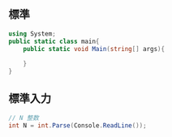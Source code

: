 ## 標準

```c#
using System;
public static class main{
    public static void Main(string[] args){
        
    }
}
```

## 標準入力

```c#
// N 整数
int N = int.Parse(Console.ReadLine());
```
